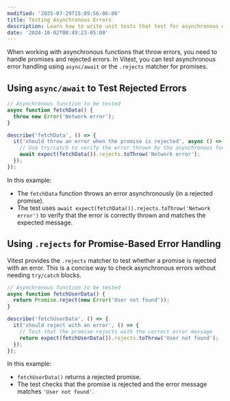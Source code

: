 ```yaml
---
modified: '2025-07-29T15:09:56-06:00'
title: Testing Asynchronous Errors
description: Learn how to write unit tests that test for asynchronous errors.
date: '2024-10-02T08:49:23-05:00'
---
```


When working with asynchronous functions that throw errors, you need to handle promises and rejected errors. In Vitest, you can test asynchronous error handling using `async/await` or the `.rejects` matcher for promises.

## Using `async/await` to Test Rejected Errors

```js
// Asynchronous function to be tested
async function fetchData() {
  throw new Error('Network error');
}

describe('fetchData', () => {
  it('should throw an error when the promise is rejected', async () => {
    // Use try/catch to verify the error thrown by the asynchronous function
    await expect(fetchData()).rejects.toThrow('Network error');
  });
});
```

In this example:

- The `fetchData` function throws an error asynchronously (in a rejected promise).
- The test uses `await expect(fetchData()).rejects.toThrow('Network error')` to verify that the error is correctly thrown and matches the expected message.

## Using `.rejects` for Promise-Based Error Handling

Vitest provides the `.rejects` matcher to test whether a promise is rejected with an error. This is a concise way to check asynchronous errors without needing `try/catch` blocks.

```js
// Asynchronous function to be tested
async function fetchUserData() {
  return Promise.reject(new Error('User not found'));
}

describe('fetchUserData', () => {
  it('should reject with an error', () => {
    // Test that the promise rejects with the correct error message
    return expect(fetchUserData()).rejects.toThrow('User not found');
  });
});
```

In this example:

- `fetchUserData()` returns a rejected promise.
- The test checks that the promise is rejected and the error message matches `'User not found'`.
